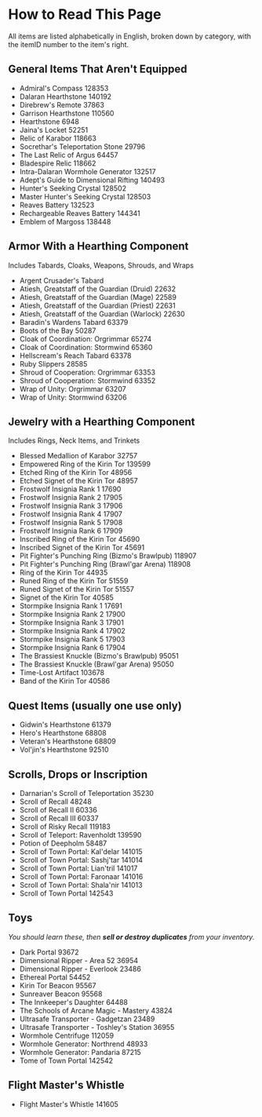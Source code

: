 # How to Read This Page
All items are listed alphabetically in English, broken down by category, with the itemID number to the item's right.

## General Items That Aren't Equipped
* Admiral's Compass 128353
* Dalaran Hearthstone 140192
* Direbrew's Remote 37863
* Garrison Hearthstone 110560
* Hearthstone 6948
* Jaina's Locket 52251
* Relic of Karabor 118663
* Socrethar's Teleportation Stone 29796
* The Last Relic of Argus 64457
* Bladespire Relic 118662
* Intra-Dalaran Wormhole Generator 132517
* Adept's Guide to Dimensional Rifting 140493
* Hunter's Seeking Crystal 128502
* Master Hunter's Seeking Crystal 128503
* Reaves Battery 132523
* Rechargeable Reaves Battery 144341
* Emblem of Margoss 138448

## Armor With a Hearthing Component
Includes Tabards, Cloaks, Weapons, Shrouds, and Wraps

* Argent Crusader's Tabard
* Atiesh, Greatstaff of the Guardian (Druid) 22632
* Atiesh, Greatstaff of the Guardian (Mage) 22589
* Atiesh, Greatstaff of the Guardian (Priest) 22631
* Atiesh, Greatstaff of the Guardian (Warlock) 22630
* Baradin's Wardens Tabard 63379
* Boots of the Bay 50287
* Cloak of Coordination: Orgrimmar 65274
* Cloak of Coordination: Stormwind 65360
* Hellscream's Reach Tabard 63378
* Ruby Slippers 28585
* Shroud of Cooperation: Orgrimmar 63353
* Shroud of Cooperation: Stormwind 63352
* Wrap of Unity: Orgrimmar 63207
* Wrap of Unity: Stormwind 63206

## Jewelry with a Hearthing Component
Includes Rings, Neck Items, and Trinkets

* Blessed Medallion of Karabor 32757
* Empowered Ring of the Kirin Tor 139599
* Etched Ring of the Kirin Tor 48956
* Etched Signet of the Kirin Tor 48957
* Frostwolf Insignia Rank 1 17690
* Frostwolf Insignia Rank 2 17905
* Frostwolf Insignia Rank 3 17906
* Frostwolf Insignia Rank 4 17907
* Frostwolf Insignia Rank 5 17908
* Frostwolf Insignia Rank 6 17909
* Inscribed Ring of the Kirin Tor 45690
* Inscribed Signet of the Kirin Tor 45691
* Pit Fighter's Punching Ring (Bizmo's Brawlpub) 118907
* Pit Fighter's Punching Ring (Brawl'gar Arena) 118908
* Ring of the Kirin Tor 44935
* Runed Ring of the Kirin Tor 51559
* Runed Signet of the Kirin Tor 51557
* Signet of  the Kirin Tor 40585
* Stormpike Insignia Rank 1 17691
* Stormpike Insignia Rank 2 17900
* Stormpike Insignia Rank 3 17901
* Stormpike Insignia Rank 4 17902
* Stormpike Insignia Rank 5 17903
* Stormpike Insignia Rank 6 17904
* The Brassiest Knuckle (Bizmo's Brawlpub) 95051
* The Brassiest Knuckle (Brawl'gar Arena) 95050
* Time-Lost Artifact 103678
* Band of the Kirin Tor 40586

## Quest Items (usually one use only)
* Gidwin's Hearthstone 61379
* Hero's Hearthstone 68808
* Veteran's Hearthstone 68809
* Vol'jin's Hearthstone 92510

## Scrolls, Drops or Inscription
* Darnarian's Scroll of Teleportation 35230
* Scroll of Recall 48248
* Scroll of Recall II 60336
* Scroll of Recall III 60337
* Scroll of Risky Recall 119183
* Scroll of Teleport: Ravenholdt 139590
* Potion of Deepholm 58487
* Scroll of Town Portal: Kal'delar 141015
* Scroll of Town Portal: Sashj'tar 141014
* Scroll of Town Portal: Lian'tril 141017
* Scroll of Town Portal: Faronaar 141016
* Scroll of Town Portal: Shala'nir 141013
* Scroll of Town Portal 142543

## Toys
_You should learn these, then **sell or destroy duplicates** from your inventory._

* Dark Portal 93672
* Dimensional Ripper - Area 52 36954
* Dimensional Ripper - Everlook 23486
* Ethereal Portal 54452
* Kirin Tor Beacon 95567
* Sunreaver Beacon 95568
* The Innkeeper's Daughter 64488
* The Schools of Arcane Magic - Mastery 43824
* Ultrasafe Transporter - Gadgetzan 23489
* Ultrasafe Transporter - Toshley's Station 36955
* Wormhole Centrifuge 112059
* Wormhole Generator: Northrend 48933
* Wormhole Generator: Pandaria 87215
* Tome of Town Portal 142542

## Flight Master's Whistle
* Flight Master's Whistle 141605